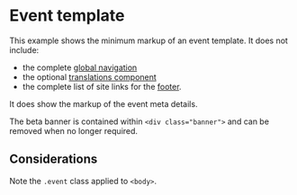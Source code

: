 # Event template

This example shows the minimum markup of an event template. It does not include:

- the complete [global navigation](../components/navigation.md)
- the optional [translations component](../components/translations.md)
- the complete list of site links for the [footer](../components/footer.md).

It does show the markup of the event meta details.

The beta banner is contained within `<div class="banner">` and can be removed when no longer required.

<example title="Event page" src="example-pages/event.html.twig" standalone />

## Considerations

Note the `.event` class applied to `<body>`.